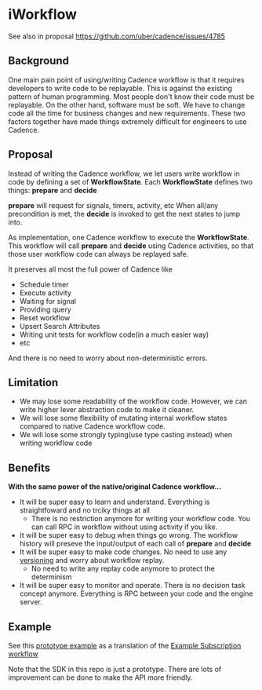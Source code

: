 # iWorkflow 

See also in proposal https://github.com/uber/cadence/issues/4785

## Background

One main pain point of using/writing Cadence workflow is that it requires developers to write code to be replayable. This is against the existing pattern of human programming. 
Most people don't know their code must be replayable. On the other hand, software must be soft. We have to change code all the time for business changes and new requirements. 
These two factors together have made things extremely difficult for engineers to use Cadence. 

## Proposal

Instead of writing the Cadence workflow, we let users write workflow in code by defining a set of **WorkflowState**. 
Each **WorkflowState** defines two things: **prepare** and **decide** 

**prepare** will request for signals, timers, activity, etc 
When all/any precondition is met, the **decide** is invoked to get the next states to jump into. 

As implementation, one Cadence workflow to execute the **WorkflowState**. 
This workflow will call **prepare** and **decide**  using Cadence activities, so that those user workflow code can always be replayed safe. 


It preserves all most the full power of Cadence like 
* Schedule timer
* Execute activity
* Waiting for signal
* Providing query
* Reset workflow 
* Upsert Search Attributes
* Writing unit tests for workflow code(in a much easier way) 
* etc

And there is no need to worry about non-deterministic errors. 

## Limitation

* We may lose some readability of the workflow code. However, we can write higher lever abstraction code to make it cleaner.
* We will lose some flexibility of mutating internal workflow states compared to native Cadence workflow code. 
* We will lose some strongly typing(use type casting instead) when writing workflow code

## Benefits

**With the same power of the native/original Cadence workflow...**

* It will be super easy to learn and understand. Everything is straightfoward and no trciky things at all
  * There is no restriction anymore for writing your workflow code. You can call RPC in workflow without using activity if you like. 
* It will be super easy to debug when things go wrong. The workflow history will preseve the input/output of each call of **prepare** and **decide** 
* It will be super easy to make code changes. No need to use any [versioning](https://stackoverflow.com/questions/65007136/uber-cadence-workflow-versioning/65029001#65029001) and worry about workflow replay. 
  * No need to write any replay code anymore to protect the determinism
* It will be super easy to monitor and operate. There is no decision task concept anymore. Everything is RPC between your code and the engine server. 


## Example
See this [prototype example](https://github.com/longquanzheng/iwf/blob/main/src/com/indeed/iwf/demo/SubscriptionWorkflow.java) as a translation of the [Example Subscription workflow](https://cadenceworkflow.io/docs/concepts/workflows/#example)

Note that the SDK in this repo is just a prototype. There are lots of improvement can be done to make the API more friendly. 
